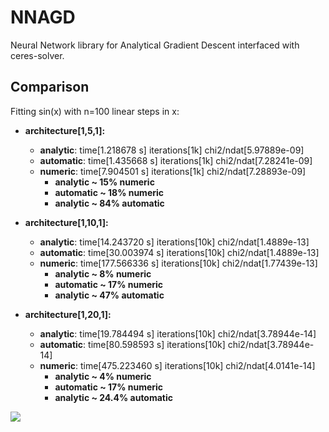 # NNAGD
Neural Network library for Analytical Gradient Descent interfaced with ceres-solver.
  
## Comparison
Fitting sin(x) with n=100 linear steps in x:

- **architecture[1,5,1]:**
  - **analytic**:		 time[1.218678 s]		iterations[1k] 	chi2/ndat[5.97889e-09]
  - **automatic**: 	 time[1.435668 s]		iterations[1k]		chi2/ndat[7.28241e-09]
  - **numeric**: 	  	 time[7.904501 s]		iterations[1k] 	chi2/ndat[7.28893e-09]  
    - **analytic ~ 15% numeric**
    - **automatic ~ 18% numeric**
    - **analytic ~ 84% automatic**  

- **architecture[1,10,1]:**
  - **analytic**:		 time[14.243720 s]		 iterations[10k] 	chi2/ndat[1.4889e-13]
  - **automatic**: 	 time[30.003974 s]		 iterations[10k]	chi2/ndat[1.4889e-13]
  - **numeric**: 	  	 time[177.566336 s]	 iterations[10k] 	chi2/ndat[1.77439e-13]  
    - **analytic ~ 8% numeric**
    - **automatic ~ 17% numeric**
    - **analytic ~ 47% automatic**  

- **architecture[1,20,1]:**
  - **analytic**:		 time[19.784494 s]		iterations[10k] 	chi2/ndat[3.78944e-14]
  - **automatic**: 	 time[80.598593 s]		iterations[10k]		chi2/ndat[3.78944e-14]
  - **numeric**: 	  	 time[475.223460 s]	iterations[10k] 	chi2/ndat[4.0141e-14]  
    - **analytic ~ 4% numeric**
    - **automatic ~ 17% numeric**
    - **analytic ~ 24.4% automatic**  

![](https://github.com/rabah-khalek/NNAGD/blob/master/output.png)
